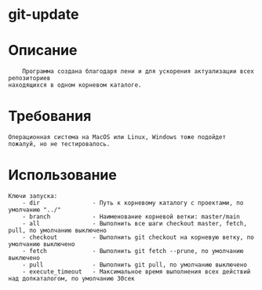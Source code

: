# git-update

# Описание
        Программа создана благодаря лени и для ускорения актуализации всех репозиториев 
    находящихся в одном корневом каталоге.

# Требования
    Операционная система на MacOS или Linux, Windows тоже подойдет пожалуй, но не тестировалось. 

# Использование
    Ключи запуска:
        - dir               - Путь к корневому каталогу с проектами, по умолчанию "../"
        - branch            - Наименование корневой ветки: master/main
        - all               - Выполнить все шаги checkout master, fetch, pull, по умолчанию выключено
        - checkout          - Выполнить git checkout на корневую ветку, по умолчанию выключено
        - fetch             - Выполнить git fetch --prune, по умолчанию выключено
        - pull              - Выполнить git pull, по умолчанию выключено
        - execute_timeout   - Максимальное время выполнения всех действий над допкаталогом, по умолчанию 30сек

